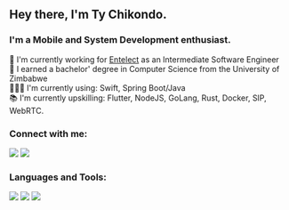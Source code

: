 ## Hey there, I'm Ty Chikondo.


### I'm a Mobile and System Development enthusiast.
👔  I'm currently working for [Entelect](https://culture.entelect.co.za) as an Intermediate Software Engineer
<br>
🏫 I earned a bachelor' degree in Computer Science from the University of Zimbabwe
<br>
👨🏾‍💻 I'm currently using: Swift, Spring Boot/Java
<br>
📚 I'm currently upskilling: Flutter, NodeJS, GoLang, Rust, Docker, SIP, WebRTC.
<br>


### Connect with me:
[<img src="https://img.icons8.com/fluent/48/000000/gmail.png"/>][mail]
[<img src="https://img.icons8.com/color/48/000000/linkedin.png"/>][linkedin]


### Languages and Tools:
[<img src="https://img.icons8.com/fluent/48/000000/swift.png"/>](https://swift.org/)
[<img src="https://img.icons8.com/color/48/000000/spring-logo.png"/>](https://spring.io)
[<img src="https://img.icons8.com/color/48/000000/docker.png"/>](https://www.docker.com/)

[linkedin]: https://www.linkedin.com/in/chikondot/
[mail]: tychi96@outlook.com
